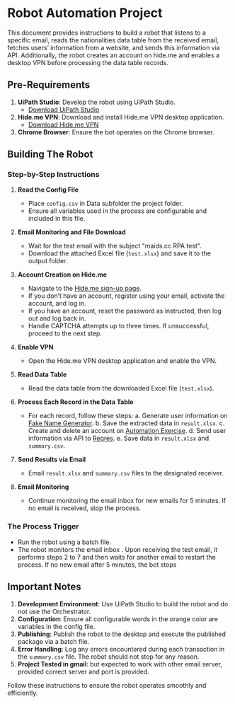 # Robot Automation Project

This document provides instructions to build a robot that listens to a specific email, reads the nationalities data table from the received email, fetches users’ information from a website, and sends this information via API. Additionally, the robot creates an account on hide.me and enables a desktop VPN before processing the data table records.

## Pre-Requirements

1. **UiPath Studio**: Develop the robot using UiPath Studio.
   - [Download UiPath Studio](https://download.uipath.com/UiPathStudioCommunity.msi)
2. **Hide.me VPN**: Download and install Hide.me VPN desktop application.
   - [Download Hide.me VPN](https://hide.me/en/software/windows/download)
3. **Chrome Browser**: Ensure the bot operates on the Chrome browser.

## Building The Robot

### Step-by-Step Instructions

1. **Read the Config File**
   - Place `config.csv` in Data subfolder the project folder.
   - Ensure all variables used in the process are configurable and included in this file.

2. **Email Monitoring and File Download**
   - Wait for the test email with the subject "maids.cc RPA test".
   - Download the attached Excel file (`test.xlsx`) and save it to the output folder.

3. **Account Creation on Hide.me**
   - Navigate to the [Hide.me sign-up page](https://hide.me/en/).
   - If you don’t have an account, register using your email, activate the account, and log in.
   - If you have an account, reset the password as instructed, then log out and log back in.
   - Handle CAPTCHA attempts up to three times. If unsuccessful, proceed to the next step.

4. **Enable VPN**
   - Open the Hide.me VPN desktop application and enable the VPN.

5. **Read Data Table**
   - Read the data table from the downloaded Excel file (`test.xlsx`).

6. **Process Each Record in the Data Table**
   - For each record, follow these steps:
     a. Generate user information on [Fake Name Generator](https://www.fakenamegenerator.com/).
     b. Save the extracted data in `result.xlsx`.
     c. Create and delete an account on [Automation Exercise](https://automationexercise.com/).
     d. Send user information via API to [Reqres](https://reqres.in/api/users).
     e. Save data in `result.xlsx` and `summary.csv`.

7. **Send Results via Email**
   - Email `result.xlsx` and `summary.csv` files to the designated receiver.

8. **Email Monitoring**
   - Continue monitoring the email inbox for new emails for 5 minutes. If no email is received, stop the process.

### The Process Trigger

- Run the robot using a batch file.
- The robot monitors the email inbox . Upon receiving the test email, it performs steps 2 to 7 and then waits for another email to restart the process. If no new email after 5 minutes, the bot stops

## Important Notes

1. **Development Environment**: Use UiPath Studio to build the robot and do not use the Orchestrator.
2. **Configuration**: Ensure all configurable words in the orange color are variables in the config file.
3. **Publishing**: Publish the robot to the desktop and execute the published package via a batch file.
4. **Error Handling**: Log any errors encountered during each transaction in the `summary.csv` file. The robot should not stop for any reason.
5. **Project Tested in gmail**: but expected to work with other email server, provided correct server and port is provided.


Follow these instructions to ensure the robot operates smoothly and efficiently.
